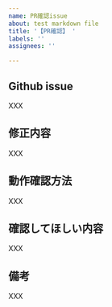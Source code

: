 ```yaml
---
name: PR確認issue
about: test markdown file
title: '【PR確認】 '
labels: ''
assignees: ''

---
```


## Github issue

XXX

## 修正内容

XXX

## 動作確認方法

XXX

## 確認してほしい内容

XXX

## 備考

XXX
